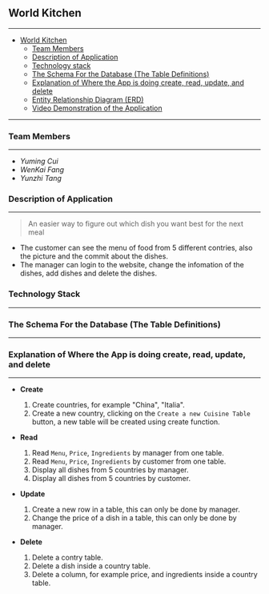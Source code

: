 


## World Kitchen
---

<!-- TOC -->
- [World Kitchen](#world-kitchen)
   - [Team Members](#team-members)
   - [Description of Application](#description-of-application)
   - [Technology stack](#technology-stack)
   - [The Schema For the Database (The Table Definitions)](#the-schema-for-the-database-the-table-definitions)
   - [Explanation of Where the App is doing create, read, update, and delete](#explanation-of-where-the-app-is-doing-create-read-update-and-delete)
   - [Entity Relationship Diagram (ERD)](#entity-relationship-diagram-erd)
   - [Video Demonstration of the Application](#video-demonstration-of-the-application)




<!-- /TOC -->

---

### Team Members
---
- *Yuming Cui*
- *WenKai Fang*
- *Yunzhi Tang*



### Description of Application
---

> An easier way to figure out which dish you want best for the next meal

- The customer can see the menu of food from 5 different contries, also the picture and the commit about the dishes.
- The manager can login to the website, change the infomation of the dishes, add dishes and delete the dishes. 



### Technology Stack
---



### The Schema For the Database (The Table Definitions)
---





### Explanation of Where the App is doing create, read, update, and delete
---

- **Create** 
   1. Create countries, for example "China", "Italia". 
   2. Create a new country, clicking on the `Create a new Cuisine Table` button, a new table will be created using create function. 
      
- **Read**
   1. Read `Menu`, `Price`, `Ingredients` by manager from one table.
   2. Read `Menu`, `Price`, `Ingredients` by customer from one table.
   3. Display all dishes from 5 countries by manager. 
   4. Display all dishes from 5 countries by customer.
   
- **Update**
   1. Create a new row in a table, this can only be done by manager.
   2. Change the price of a dish in a table, this can only be done by manager.
   
 - **Delete**
   1. Delete a contry table.
   2. Delete a dish inside a country table.
   3. Delete a column, for example price, and ingredients inside a country table.



